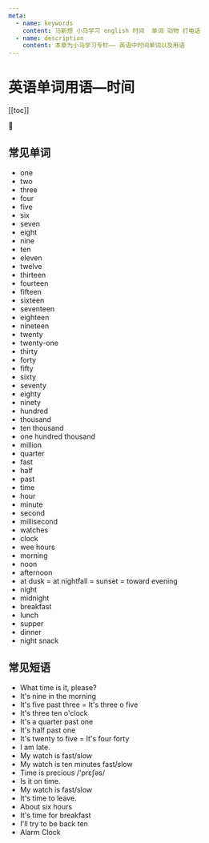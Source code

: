 ```yaml
---
meta:
  - name: keywords
    content: 马新想 小马学习 english 时间  单词 动物 打电话
  - name: description
    content: 本章为小马学习专栏—— 英语中时间单词以及用语
---
```


# 英语单词用语—时间

[[toc]]

:horse: 

<EnTool />


## 常见单词

- <En read="/wʌn/" msg="">one</En>  
- <En read="/tu/" msg="">two</En> 
- <En read="/θri/" msg="">three</En> 
- <En read="/fɔr/" msg="">four</En> 
- <En read="/faɪv/" msg="">five</En> 
- <En read="/sɪks/" msg="">six</En> 
- <En read="/'sɛvn/" msg="">seven</En> 
- <En read="/et/" msg="">eight</En> 
- <En read="/naɪn/" msg="">nine</En> 
- <En read="/tɛn/" msg="">ten</En> 
- <En read="/ɪ'lɛvn/" msg="">eleven</En> 
- <En read="/twɛlv/" msg="">twelve</En> 
- <En read="/'θɝ'tin/" msg="">thirteen</En> 
- <En read="/ˌfɔr'tin/" msg="">fourteen</En> 
- <En read="/ˌfɪf'tin/" msg="">fifteen</En> 
- <En read="/ˌsɪks'tin/" msg="">sixteen</En> 
- <En read="/ˌsɛvn'tin/" msg="">seventeen</En> 
- <En read="/ˌe'tin/" msg="">eighteen</En> 
- <En read="/ˌnaɪn'tin/" msg="">nineteen</En> 
- <En read="/'twɛnti/" msg="">twenty</En> 
- <En read="/ˈtwɛntiˈwʌn/" msg="">twenty-one</En> 
- <En read="/'θɝti/" msg="">thirty</En> 
- <En read="/'fɔrti/" msg="">forty</En> 
- <En read="/'fɪfti/" msg="">fifty</En> 
- <En read="/'sɪksti/" msg="">sixty</En> 
- <En read="/'sɛvnti/" msg="">seventy</En> 
- <En read="/ˈeti/" msg="">eighty</En>
- <En read="/'naɪnti/" msg="">ninety</En> 
- <En read="/'hʌndrəd/" msg="">hundred</En> 
- <En read="/'θaʊznd/" msg="一千 许许多多,成千上万">thousand</En>  
- <En msg="一万">ten thousand</En> 
- <En msg="一百万">one hundred thousand</En>
- <En read="/'mɪljən/" msg="百万；无数 adj. 百万的；无数的">million</En>  
- <En read="/'kwɔrtɚ/" msg="四分之一;季;">quarter</En>  
- <En read="/fæst/" msg="adj. 快速的，迅速的；紧的，稳固的 n. 斋戒；绝食">fast</En>  
- <En read="/hæf/" msg="adj. 一半的, 半个的">half</En>  
- <En read="/pæst/" msg="n. 过去；往事  prep. 越过；晚于 adv. 经过；过">past</En>  
- <En read="/taɪm/" msg="n. 时间；次数；时代；节拍；倍数 adj. 分期的；定期的；定时的">time</En>  
- <En read="/'aʊɚ/" msg="小时；钟头；课时；…点钟">hour</En>  
- <En read="/'mɪnɪt/" msg="分钟,片刻;(pl.)会议记录a.微小的,微细的">minute</En>
- <En read="/'sɛkənd/" msg="n.秒  第二;次等的,二等的 v.赞成,附和">second</En>  
- <En read="/'mɪlɪsɛkənd/" msg="毫秒">millisecond</En>  
- <En read="/wɔtʃ/" msg="n. 手表">watches</En>  
- <En read="/klɑk/" msg=" n. 时钟；计时器">clock</En> 
- <En read="//wi//" msg="凌晨  = before dawn">wee hours</En> 
- <En read="/'mɔrnɪŋ/" msg="n. 早晨, 上午">morning</En>  
- <En read="/nun/" msg="n. 中午；正午；全盛期">noon</En>  
- <En read="/ˌæftɚ'nun/" msg="n. 下午">afternoon</En>  
- <En read="/dʌsk/ /tɔrd/" msg="傍晚">at dusk = at nightfall = sunset = toward evening</En> 
- <En read="/naɪt/" msg="夜晚，晚上；">night</En>   
- <En read="/'mɪdnaɪt/" msg="午夜，半夜12点钟">midnight</En>  
- <En read="/'brɛkfəst/" msg="n. 早餐, 早饭 vt. 供给…早餐 vi. 吃早">breakfast</En>  
- <En read="/lʌntʃ/" msg="午餐,(美)便餐">lunch</En>  
- <En read="/'sʌpɚ/" msg="n. 晚餐，晚饭">supper</En>  
- <En read="/'dɪnɚ/" msg="n. 宴会；正餐；晚餐，晚宴">dinner</En> 
- <En read="/snæk/" msg="宵夜 (midnight snack)">night snack</En>  

## 常见短语

- <En  msg="请问现在几点了" :enType="2">What time is it, please?</En>  
- <En  msg="现在早上十点" :enType="2">It's  nine in the morning</En>  
- <En  msg="现在是3点05分" :enType="2">It's five past three = It's three o five</En>  
- <En  msg="现在是3点10分" :enType="2">It's three ten o'clock</En>  
- <En  msg="现在是1点一刻" :enType="2">It's a quarter past one</En>   
- <En  msg="现在是1点半" :enType="2">It's half past one</En>  
- <En  msg="现在是差20分钟五点" :enType="2">It's twenty to five = It's four forty</En>  
- <En  msg="我迟到了" :enType="2">I am late.</En>  
- <En  msg="我的表快/慢了" :enType="2">My watch is fast/slow</En>  
- <En  msg="我的表快/慢了10分钟" :enType="2">My watch is ten minutes fast/slow</En>  
- <En  msg="时间是宝贵的" :enType="2">Time is precious /'prɛʃəs/</En>  
- <En  msg="它准时么?" :enType="2">Is it on time.</En>  
- <En  msg="我的表快/慢了" :enType="2">My watch is fast/slow</En>  
- <En  msg="该离开了" :enType="2">It's time to leave.</En>  
- <En  msg="大约六个小时" :enType="2">About six hours</En>  
- <En  msg="现在是午饭时间" :enType="2">It's time for breakfast</En>  
- <En  msg="我尽量十点回来" :enType="2">I'll try to be back ten</En>  
- <En  msg="闹钟" :enType="2">Alarm Clock</En>  